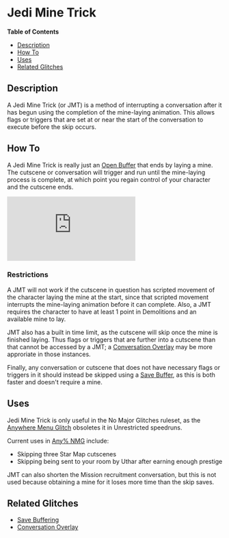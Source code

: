 

# Jedi Mine Trick

**Table of Contents**
- [Description](#description)
- [How To](#how-to)
- [Uses](#uses)
- [Related Glitches](#related-glitches)

## Description

A Jedi Mine Trick (or JMT) is a method of interrupting a conversation after it has begun using the completion of the mine-laying animation.  This allows flags or triggers that are set at or near the start of the conversation to execute before the skip occurs.

## How To

A Jedi Mine Trick is really just an [Open Buffer](<Save Buffering#open-buffers>) that ends by laying a mine.  The cutscene or conversation will trigger and run until the mine-laying process is complete, at which point you regain control of your character and the cutscene ends.

<div class="video-container">
    <iframe title="YouTube video player" src="https://www.youtube.com/embed/UOXtMshgpxI" frameborder="0"></iframe>
</div>

### Restrictions

A JMT will not work if the cutscene in question has scripted movement of the character laying the mine at the start, since that scripted movement interrupts the mine-laying animation before it can complete.  Also, a JMT requires the character to have at least 1 point in Demolitions and an available mine to lay.

JMT also has a built in time limit, as the cutscene will skip once the mine is finished laying.  Thus flags or triggers that are further into a cutscene than that cannot be accessed by a JMT; a [Conversation Overlay](<Conversation Overlay>) may be more approriate in those instances.

Finally, any conversation or cutscene that does not have necessary flags or triggers in it should instead be skipped using a [Save Buffer](<Save Buffering>), as this is both faster and doesn't require a mine.

## Uses

Jedi Mine Trick is only useful in the No Major Glitches ruleset, as the [Anywhere Menu Glitch](<../Major Glitches/Anywhere Menu Glitch>) obsoletes it in Unrestricted speedruns. 

Current uses in [Any% NMG](</kotor1/Route Guides/Any%25 NMG>) include:
- Skipping three Star Map cutscenes
- Skipping being sent to your room by Uthar after earning enough prestige

JMT can also shorten the Mission recruitment conversation, but this is not used because obtaining a mine for it loses more time than the skip saves.

## Related Glitches

- [Save Buffering](<Save Buffering>)
- [Conversation Overlay](<Conversation Overlay>)
